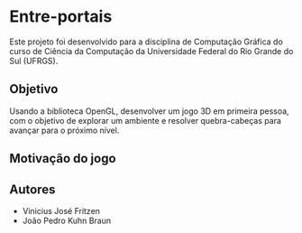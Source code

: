 # Entre-portais

Este projeto foi desenvolvido para a disciplina de Computação Gráfica do curso de Ciência da Computação da Universidade
Federal do Rio Grande do Sul (UFRGS).

## Objetivo

Usando a biblioteca OpenGL, desenvolver um jogo 3D em primeira pessoa, com o objetivo de explorar um ambiente e resolver
quebra-cabeças para avançar para o próximo nível.

## Motivação do jogo


## Autores
- Vinicius José Fritzen
- João Pedro Kuhn Braun
